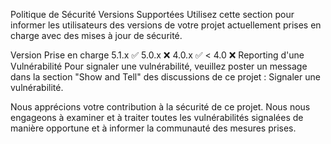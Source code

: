 Politique de Sécurité
Versions Supportées
Utilisez cette section pour informer les utilisateurs des versions de votre projet actuellement prises en charge avec des mises à jour de sécurité.

Version	Prise en charge
5.1.x	:white_check_mark:
5.0.x	:x:
4.0.x	:white_check_mark:
< 4.0	:x:
Reporting d'une Vulnérabilité
Pour signaler une vulnérabilité, veuillez poster un message dans la section "Show and Tell" des discussions de ce projet : Signaler une vulnérabilité.

Nous apprécions votre contribution à la sécurité de ce projet. Nous nous engageons à examiner et à traiter toutes les vulnérabilités signalées de manière opportune et à informer la communauté des mesures prises.
